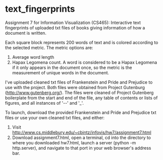 # text_fingerprints
Assignment 7 for Information Visualization (CS465): Interactive text fingerprints of uploaded txt files of books giving information of how a document is written. 

Each square block represents 200 words of text and is colored according to the selected metric. 
The metric options are:
  1) Average word length
  2) Hapax Legomena count. A word is considered to be a Hapax Legomena if it only appears in the document once, so the metric is the      measurement of  unique words in the document.
  
  I've uploaded cleaned txt files of Frankenstein and Pride and Prejudice to use with the project. Both files were obtained from Project Gutenburg (http://www.gutenberg.org/). The files were cleaned of Project Gutenberg boilerplate from the start and end of the file, any table of contents or lists of figures, and all instances of '--' and '_'. 
  
To launch, download the provided Frankenstein and Pride and Prejudice txt files or use your own cleaned txt files, and either:
  1) Visit http://www.cs.middlebury.edu/~cbintz/infovis/hw7/assignment7.html
  2) Download assignment7.html, open a terminal, cd into the directory to where you downloaded hw7.html, launch a server (python -m http.server), and navigate to that port in your web browser's address bar.
 
